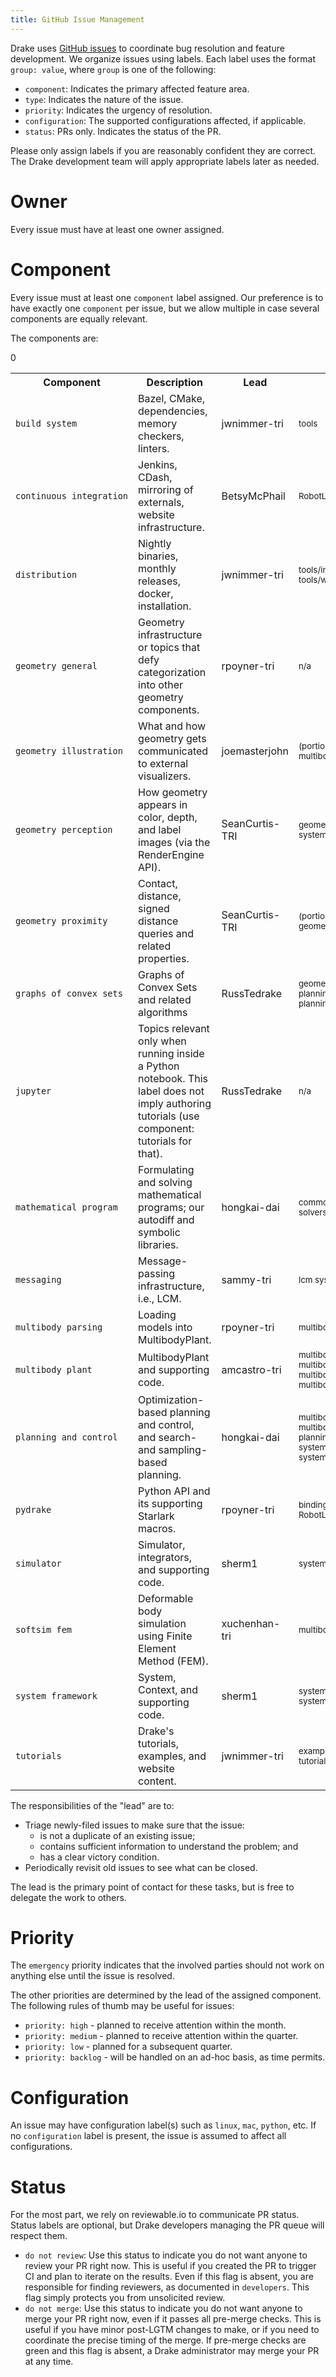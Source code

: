 ```yaml
---
title: GitHub Issue Management
---
```


Drake uses [GitHub issues](https://github.com/RobotLocomotion/drake/issues)
to coordinate bug resolution and feature development. We organize issues using
labels.  Each label uses the format ``group: value``, where ``group`` is one
of the following:

* ``component``: Indicates the primary affected feature area.
* ``type``: Indicates the nature of the issue.
* ``priority``: Indicates the urgency of resolution.
* ``configuration``: The supported configurations affected, if applicable.
* ``status``: PRs only.  Indicates the status of the PR.

Please only assign labels if you are reasonably confident they are correct.
The Drake development team will apply appropriate labels later as needed.

# Owner

Every issue must have at least one owner assigned.

# Component

Every issue must at least one ``component`` label assigned. Our preference is
to have exactly one ``component`` per issue, but we allow multiple in case
several components are equally relevant.

The components are:
<table>

<tr>
<th>Component</th>
<th>Description</th>
<th>Lead</th>
<th>Typical Directories</th>
</tr>

<tr>
<td><code>build system</code></td>
<td>Bazel, CMake, dependencies, memory checkers, linters.</td>
<td>jwnimmer-tri</td>
<td><small>
tools
</small></td>
</tr>

<tr>
<td><code>continuous&nbsp;integration</code></td>
<td>Jenkins, CDash, mirroring of externals, website infrastructure.</td>
<td>BetsyMcPhail</td>
<td><small>
RobotLocomotion/drake-ci
</small></td>
</tr>

<tr>
<td><code>distribution</code></td>
<td>Nightly binaries, monthly releases, docker, installation.</td>
<td>jwnimmer-tri</td>
<td><small>
tools/install<br>
tools/wheel
</small></td>
</tr>

<tr>
<td><code>geometry general</code></td>
<td>Geometry infrastructure or topics that defy categorization into other
  geometry components.</td>
<td>rpoyner-tri</td>
<td><small>
n/a
</small></td>
</tr>

<tr>
<td><code>geometry illustration</code></td>
<td>What and how geometry gets communicated to external visualizers.</td>
<td>joemasterjohn</td>
<td><small>
(portions of) geometry<br>
multibody/meshcat
</small></td>
</tr>

<tr>
<td><code>geometry perception</code></td>
<td>How geometry appears in color, depth, and label images (via the
  RenderEngine API).</td>
<td>SeanCurtis-TRI</td>
<td><small>
geometry/render<br>
systems/rendering
</small></td>
</tr>

<tr>
<td><code>geometry proximity</code></td>
<td>Contact, distance, signed distance queries and related properties.</td>
0<td>SeanCurtis-TRI</td>
<td><small>
(portions of) geometry<br>
geometry/proximity
</small></td>
</tr>

<tr>
<td><code>graphs of convex sets</code></td>
<td>Graphs of Convex Sets and related algorithms</td>
<td>RussTedrake</td>
<td><small>
geometry/optimization<br>
planning/iris<br>
planning/trajectory_optimization/gcs_trajectory_optimization<br>
</small></td>
</tr>

<tr>
<td><code>jupyter</code></td>
<td>Topics relevant only when running inside a Python notebook. This label does
  not imply authoring tutorials (use component: tutorials for that).</td>
<td>RussTedrake</td>
<td><small>
n/a
</small></td>
</tr>

<tr>
<td><code>mathematical program</code></td>
<td>Formulating and solving mathematical programs; our autodiff and symbolic
  libraries.</td>
<td>hongkai-dai</td>
<td><small>
common/symbolic_**<br>
solvers
</small></td>
</tr>

<tr>
<td><code>messaging</code></td>
<td>Message-passing infrastructure, i.e., LCM.</td>
<td>sammy-tri</td>
<td><small>
lcm
systems/lcm
</small></td>
</tr>

<tr>
<td><code>multibody parsing</code></td>
<td>Loading models into MultibodyPlant.</td>
<td>rpoyner-tri</td>
<td><small>
multibody/parsing
</small></td>
</tr>

<tr>
<td><code>multibody plant</code></td>
<td>MultibodyPlant and supporting code.</td>
<td>amcastro-tri</td>
<td><small>
multibody/contact_solvers<br>
multibody/math<br>
multibody/plant<br>
multibody/tree<br>
</small></td>
</tr>

<tr>
<td><code>planning and control</code></td>
<td>Optimization-based planning and control, and search- and sampling-based
  planning.</td>
<td>hongkai-dai</td>
<td><small>
multibody/inverse_kinematics<br>
multibody/optimization<br>
planning<br>
systems/controllers<br>
systems/trajectory_optimization
</small></td>
</tr>

<tr>
<td><code>pydrake</code></td>
<td>Python API and its supporting Starlark macros.</td>
<td>rpoyner-tri</td>
<td><small>
bindings/pydrake<br>
RobotLocomotion/pybind11
</small></td>
</tr>

<tr>
<td><code>simulator</code></td>
<td>Simulator, integrators, and supporting code.</td>
<td>sherm1</td>
<td><small>
systems/analysis
</small></td>
</tr>

<tr>
<td><code>softsim fem</code></td>
<td>Deformable body simulation using Finite Element Method (FEM).</td>
<td>xuchenhan-tri</td>
<td><small>
multibody/fem
</small></td>
</tr>

<tr>
<td><code>system framework</code></td>
<td>System, Context, and supporting code.</td>
<td>sherm1</td>
<td><small>
systems/framework<br>
systems/primitives
</small></td>
</tr>

<tr>
<td><code>tutorials</code></td>
<td>Drake's tutorials, examples, and website content.</td>
<td>jwnimmer-tri</td>
<td><small>
examples<br>
tutorials
</small></td>
</tr>

</table>

The responsibilities of the "lead" are to:

* Triage newly-filed issues to make sure that the issue:
  * is not a duplicate of an existing issue;
  * contains sufficient information to understand the problem; and
  * has a clear victory condition.
* Periodically revisit old issues to see what can be closed.

The lead is the primary point of contact for these tasks, but is free to
delegate the work to others.

# Priority

The ``emergency`` priority indicates that the involved parties should not work
on anything else until the issue is resolved.

The other priorities are determined by the lead of the assigned component. The
following rules of thumb may be useful for issues:

* ``priority: high`` - planned to receive attention within the month.
* ``priority: medium`` - planned to receive attention within the quarter.
* ``priority: low`` - planned for a subsequent quarter.
* ``priority: backlog`` - will be handled on an ad-hoc basis, as time permits.

# Configuration

An issue may have configuration label(s) such as ``linux``, ``mac``,
``python``, etc.  If no ``configuration`` label is present, the issue is
assumed to affect all configurations.

# Status

For the most part, we rely on reviewable.io to communicate PR status.
Status labels are optional, but Drake developers managing the PR queue
will respect them.

* ``do not review``: Use this status to indicate you do not want anyone to
  review your PR right now. This is useful if you created the PR to trigger
  CI and plan to iterate on the results. Even if this flag is absent, you
  are responsible for finding reviewers, as documented in `developers`.
  This flag simply protects you from unsolicited review.
* ``do not merge``: Use this status to indicate you do not want anyone to
  merge your PR right now, even if it passes all pre-merge checks. This is
  useful if you have minor post-LGTM changes to make, or if you need to
  coordinate the precise timing of the merge. If pre-merge checks are green
  and this flag is absent, a Drake administrator may merge your PR at any
  time.

